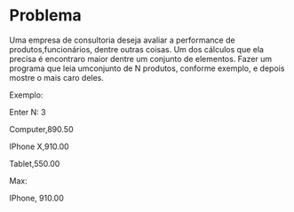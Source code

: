 ﻿# Problema

Uma empresa de consultoria deseja avaliar a performance de produtos,funcionários, dentre outras coisas. 
Um dos cálculos que ela precisa é encontraro maior dentre um conjunto de elementos. 
Fazer um programa que leia umconjunto de N produtos, conforme exemplo, e depois mostre o mais caro deles.

Exemplo:

Enter N: 3

Computer,890.50

IPhone X,910.00

Tablet,550.00

Max:

IPhone, 910.00
